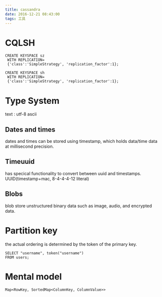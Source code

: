 ```yaml
---
title: cassandra
date: 2016-12-21 08:43:00
tags: 工具
---
```


# CQLSH

```
CREATE KEYSPACE sz
 WITH REPLICATION=
 {'class':'SimpleStrategy', 'replication_factor':1};

CREATE KEYSPACE sh
 WITH REPLICATION=
 {'class':'SimpleStrategy', 'replication_factor':1}; 

```

# Type System
text : utf-8
ascii
## Dates and times
dates and times can be stored using timestamp, which holds data/time data at millisecond precision.
## Timeuuid
has specical functionality to convert between uuid and timestamps.
UUID(timestamp+mac, 8-4-4-4-12 literal)
## Blobs
blob store unstructured binary data such as image, audio, and encrypted data.

# Partition key
the actual ordering is determined by the token of the primary key.
```
SELECT "username", token("username")
FROM users;

```

# Mental model 
```
Map<RowKey, SortedMap<ColumnKey, ColumnValue>>
```